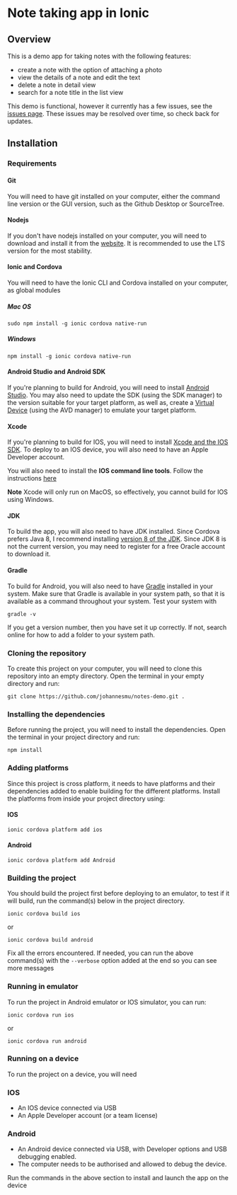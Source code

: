 # Note taking app in Ionic
## Overview
This is a demo app for taking notes with the following features:

- create a note with the option of attaching a photo
- view the details of a note and edit the text
- delete a note in detail view
- search for a note title in the list view

This demo is functional, however it currently has a few issues, see the [issues page](https://github.com/johannesmu/notes-demo/issues). These issues may be resolved over time, so check back for updates.

## Installation
### Requirements
#### Git
You will need to have git installed on your computer, either the command line version or the GUI version, such as the Github Desktop or SourceTree.

#### Nodejs
If you don't have nodejs installed on your computer, you will need to download and install it from the [website](https://nodejs.org). It is recommended to use the LTS version for the most stability.

#### Ionic and Cordova
You will need to have the Ionic CLI and Cordova installed on your computer, as global modules

##### Mac OS
```
sudo npm install -g ionic cordova native-run
```
##### Windows
```
npm install -g ionic cordova native-run
```
#### Android Studio and Android SDK
If you're planning to build for Android, you will need to install [Android Studio](https://developer.android.com/studio). You may also need to update the SDK (using the SDK manager) to the version suitable for your target platform, as well as, create a [Virtual Device](https://developer.android.com/studio/run/emulator) (using the AVD manager) to emulate your target platform.

#### Xcode
If you're planning to build for IOS, you will need to install [Xcode and the IOS SDK](https://developer.apple.com/xcode/). To deploy to an IOS device, you will also need to have an Apple Developer account.

You will also need to install the **IOS command line tools**. Follow the instructions [here](https://www.ics.uci.edu/~pattis/common/handouts/macmingweclipse/allexperimental/macxcodecommandlinetools.html)

**Note**
Xcode will only run on MacOS, so effectively, you cannot build for IOS using Windows.

#### JDK
To build the app, you will also need to have JDK installed. Since Cordova prefers Java 8, I recommend installing [version 8 of the JDK](https://www.oracle.com/java/technologies/javase-jdk8-downloads.html). Since JDK 8 is not the current version, you may need to register for a free Oracle account to download it.

#### Gradle
To build for Android, you will also need to have [Gradle](https://gradle.org/install/) installed in your system. Make sure that Gradle is available in your system path, so that it is available as a command throughout your system. Test your system with
```
gradle -v
```
If you get a version number, then you have set it up correctly. If not, search online for how to add a folder to your system path.

### Cloning the repository
To create this project on your computer, you will need to clone this repository into an empty directory. Open the terminal in your empty directory and run:
```
git clone https://github.com/johannesmu/notes-demo.git .
```
### Installing the dependencies
Before running the project, you will need to install the dependencies. Open the terminal in your project directory and run:
```
npm install
```
### Adding platforms
Since this project is cross platform, it needs to have platforms and their dependencies added to enable building for the different platforms. Install the platforms from inside your project directory using:
#### IOS
```
ionic cordova platform add ios
```
#### Android
```
ionic cordova platform add Android
```
### Building the project
You should build the project first before deploying to an emulator, to test if it will build, run the command(s) below in the project directory.
```
ionic cordova build ios
```
or
```
ionic cordova build android
```
Fix all the errors encountered. If needed, you can run the above command(s) with the `--verbose` option added at the end so you can see more messages

### Running in emulator
To run the project in Android emulator or IOS simulator, you can run:
```
ionic cordova run ios
```
or
```
ionic cordova run android
```

### Running on a device
To run the project on a device, you will need
### IOS
- An IOS device connected via USB
- An Apple Developer account (or a team license)

### Android
- An Android device connected via USB, with Developer options and USB debugging enabled.
- The computer needs to be authorised and allowed to debug the device.

Run the commands in the above section to install and launch the app on the device

